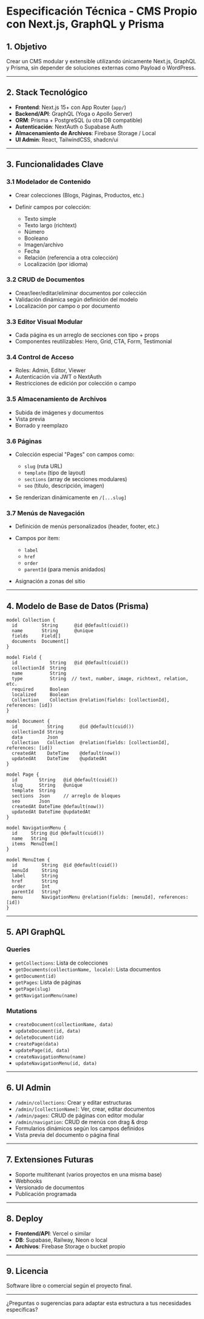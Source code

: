 # Especificación Técnica - CMS Propio con Next.js, GraphQL y Prisma

## 1. Objetivo

Crear un CMS modular y extensible utilizando únicamente Next.js, GraphQL y Prisma, sin depender de soluciones externas como Payload o WordPress.

---

## 2. Stack Tecnológico

* **Frontend**: Next.js 15+ con App Router (`app/`)
* **Backend/API**: GraphQL (Yoga o Apollo Server)
* **ORM**: Prisma + PostgreSQL (u otra DB compatible)
* **Autenticación**: NextAuth o Supabase Auth
* **Almacenamiento de Archivos**: Firebase Storage / Local
* **UI Admin**: React, TailwindCSS, shadcn/ui

---

## 3. Funcionalidades Clave

### 3.1 Modelador de Contenido

* Crear colecciones (Blogs, Páginas, Productos, etc.)
* Definir campos por colección:

  * Texto simple
  * Texto largo (richtext)
  * Número
  * Booleano
  * Imagen/archivo
  * Fecha
  * Relación (referencia a otra colección)
  * Localización (por idioma)

### 3.2 CRUD de Documentos

* Crear/leer/editar/eliminar documentos por colección
* Validación dinámica según definición del modelo
* Localización por campo o por documento

### 3.3 Editor Visual Modular

* Cada página es un arreglo de secciones con tipo + props
* Componentes reutilizables: Hero, Grid, CTA, Form, Testimonial

### 3.4 Control de Acceso

* Roles: Admin, Editor, Viewer
* Autenticación vía JWT o NextAuth
* Restricciones de edición por colección o campo

### 3.5 Almacenamiento de Archivos

* Subida de imágenes y documentos
* Vista previa
* Borrado y reemplazo

### 3.6 Páginas

* Colección especial "Pages" con campos como:

  * `slug` (ruta URL)
  * `template` (tipo de layout)
  * `sections` (array de secciones modulares)
  * `seo` (título, descripción, imagen)
* Se renderizan dinámicamente en `/[...slug]`

### 3.7 Menús de Navegación

* Definición de menús personalizados (header, footer, etc.)
* Campos por ítem:

  * `label`
  * `href`
  * `order`
  * `parentId` (para menús anidados)
* Asignación a zonas del sitio

---

## 4. Modelo de Base de Datos (Prisma)

```prisma
model Collection {
  id         String      @id @default(cuid())
  name       String      @unique
  fields     Field[]
  documents  Document[]
}

model Field {
  id            String   @id @default(cuid())
  collectionId  String
  name          String
  type          String  // text, number, image, richtext, relation, etc.
  required      Boolean
  localized     Boolean
  Collection    Collection @relation(fields: [collectionId], references: [id])
}

model Document {
  id           String      @id @default(cuid())
  collectionId String
  data         Json
  Collection   Collection  @relation(fields: [collectionId], references: [id])
  createdAt    DateTime    @default(now())
  updatedAt    DateTime    @updatedAt
}

model Page {
  id        String   @id @default(cuid())
  slug      String   @unique
  template  String
  sections  Json     // arreglo de bloques
  seo       Json
  createdAt DateTime @default(now())
  updatedAt DateTime @updatedAt
}

model NavigationMenu {
  id     String @id @default(cuid())
  name   String
  items  MenuItem[]
}

model MenuItem {
  id         String  @id @default(cuid())
  menuId     String
  label      String
  href       String
  order      Int
  parentId   String?
  menu       NavigationMenu @relation(fields: [menuId], references: [id])
}
```

---

## 5. API GraphQL

### Queries

* `getCollections`: Lista de colecciones
* `getDocuments(collectionName, locale)`: Lista documentos
* `getDocument(id)`
* `getPages`: Lista de páginas
* `getPage(slug)`
* `getNavigationMenu(name)`

### Mutations

* `createDocument(collectionName, data)`
* `updateDocument(id, data)`
* `deleteDocument(id)`
* `createPage(data)`
* `updatePage(id, data)`
* `createNavigationMenu(name)`
* `updateNavigationMenu(id, data)`

---

## 6. UI Admin

* `/admin/collections`: Crear y editar estructuras
* `/admin/[collectionName]`: Ver, crear, editar documentos
* `/admin/pages`: CRUD de páginas con editor modular
* `/admin/navigation`: CRUD de menús con drag & drop
* Formularios dinámicos según los campos definidos
* Vista previa del documento o página final

---

## 7. Extensiones Futuras

* Soporte multitenant (varios proyectos en una misma base)
* Webhooks
* Versionado de documentos
* Publicación programada

---

## 8. Deploy

* **Frontend/API**: Vercel o similar
* **DB**: Supabase, Railway, Neon o local
* **Archivos**: Firebase Storage o bucket propio

---

## 9. Licencia

Software libre o comercial según el proyecto final.

---

¿Preguntas o sugerencias para adaptar esta estructura a tus necesidades específicas?
